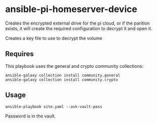 # ansible-pi-homeserver-device

Creates the encrypted external drive for the pi cloud, or if the parition exists, it will create the required configuration to decrypt it and open it.

Creates a key file to use to decrypt the volume

## Requires

This playbook uses the general and crypto community collections:

```
ansible-galaxy collection install community.general
ansible-galaxy collection install community.crypto
```

## Usage

`ansible-playbook site.yaml --ask-vault-pass`

Password is in the vault.